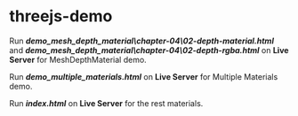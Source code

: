 # threejs-demo
Run ***demo_mesh_depth_material\chapter-04\02-depth-material.html*** and ***demo_mesh_depth_material\chapter-04\02-depth-rgba.html*** on **Live Server** for MeshDepthMaterial demo.

Run ***demo_multiple_materials.html*** on **Live Server** for Multiple Materials demo.

Run ***index.html*** on **Live Server** for the rest materials.
